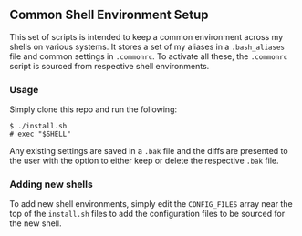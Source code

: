 ## Common Shell Environment Setup

This set of scripts is intended to keep a common environment across my shells on various systems. It stores a set of my aliases in a `.bash_aliases` file and common settings in `.commonrc`. To activate all these, the `.commonrc` script is sourced from respective shell environments.

### Usage

Simply clone this repo and run the following:
```
$ ./install.sh
# exec "$SHELL"
```

Any existing settings are saved in a `.bak` file and the diffs are presented to the user with the option to either keep or delete the respective `.bak` file.

### Adding new shells

To add new shell environments, simply edit the `CONFIG_FILES` array near the top of the `install.sh` files to add the configuration files to be sourced for the new shell.

